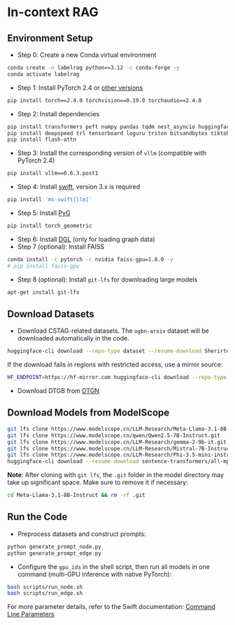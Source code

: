 # In-context RAG

## Environment Setup
+ Step 0: Create a new Conda virtual environment
```bash
conda create -n labelrag python==3.12 -c conda-forge -y
conda activate labelrag
```
+ Step 1: Install PyTorch 2.4 or [other versions](https://pytorch.org/)
```bash
pip install torch==2.4.0 torchvision==0.19.0 torchaudio==2.4.0
```
+ Step 2: Install dependencies
```bash
pip install transformers peft numpy pandas tqdm nest_asyncio huggingface_hub sentence_transformers
pip install deepspeed trl tensorboard loguru triton bitsandbytes tiktoken modelscope ogb
pip install flash-attn
```
+ Step 3: Install the corresponding version of `vllm` (compatible with PyTorch 2.4)
```bash
pip install vllm==0.6.3.post1
```
+ Step 4: Install [swift](https://github.com/modelscope/ms-swift), version 3.x is required
```bash
pip install 'ms-swift[llm]'
```
+ Step 5: Install [PyG](https://pytorch-geometric.readthedocs.io/en/latest/install/installation.html)
```bash
pip install torch_geometric
```
+ Step 6: Install [DGL](https://www.dgl.ai/pages/start.html) (only for loading graph data)
+ Step 7 (optional): Install FAISS
```bash
conda install -c pytorch -c nvidia faiss-gpu=1.8.0 -y
# pip install faiss-gpu
```
+ Step 8 (optional): Install `git-lfs` for downloading large models
```bash
apt-get install git-lfs
```

## Download Datasets
+ Download CSTAG-related datasets. The `ogbn-arxiv` dataset will be downloaded automatically in the code.
```bash
huggingface-cli download --repo-type dataset --resume-download Sherirto/CSTAG --local-dir CSTAG --local-dir-use-symlinks False
```
If the download fails in regions with restricted access, use a mirror source:
```bash
HF_ENDPOINT=https://hf-mirror.com huggingface-cli download --repo-type dataset --resume-download Sherirto/CSTAG --local-dir CSTAG --local-dir-use-symlinks False
```

+ Download DTGB from [DTGN](https://github.com/zjs123/DTGB)

## Download Models from ModelScope
```bash
git lfs clone https://www.modelscope.cn/LLM-Research/Meta-Llama-3.1-8B-Instruct.git
git lfs clone https://www.modelscope.cn/qwen/Qwen2.5-7B-Instruct.git
git lfs clone https://www.modelscope.cn/LLM-Research/gemma-2-9b-it.git
git lfs clone https://www.modelscope.cn/LLM-Research/Mistral-7B-Instruct-v0.3.git
git lfs clone https://www.modelscope.cn/LLM-Research/Phi-3.5-mini-instruct.git
huggingface-cli download --resume-download sentence-transformers/all-mpnet-base-v2 --local-dir ./all-mpnet-base-v2
```
**Note**: After cloning with `git lfs`, the `.git` folder in the model directory may take up significant space. Make sure to remove it if necessary:
```bash
cd Meta-Llama-3.1-8B-Instruct && rm -rf .git
```

## Run the Code
+ Preprocess datasets and construct prompts:
```python
python generate_prompt_node.py
python generate_prompt_edge.py
```
+ Configure the `gpu_ids` in the shell script, then run all models in one command (multi-GPU inference with native PyTorch):
```bash
bash scripts/run_node.sh 
bash scripts/run_edge.sh 
```

For more parameter details, refer to the Swift documentation: [Command Line Parameters](https://swift.readthedocs.io/en/latest/Instruction/Command-line-parameters.html)
